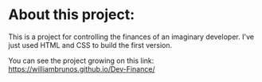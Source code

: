 # About this project:
This is a project for controlling the finances of an imaginary developer. I've just used HTML and CSS to build the first version.

You can see the project growing on this link: https://williambrunos.github.io/Dev-Finance/

